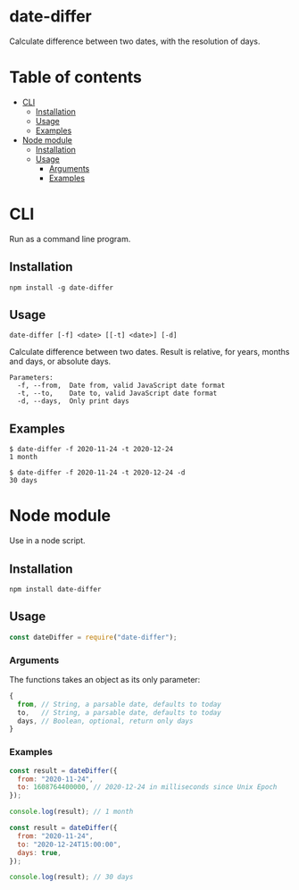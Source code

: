 # date-differ
Calculate difference between two dates, with the resolution of days.

# Table of contents
<!-- toc start -->
 - [CLI](#cli)
   - [Installation](#installation)
   - [Usage](#usage)
   - [Examples](#examples)
 - [Node module](#node-module)
   - [Installation](#installation)
   - [Usage](#usage)
     - [Arguments](#arguments)
     - [Examples](#examples)
<!-- toc end -->

# CLI

Run as a command line program.

## Installation

```npm install -g date-differ```

## Usage
```
date-differ [-f] <date> [[-t] <date>] [-d]
```

Calculate difference between two dates. Result is relative, for years, months and days, or absolute days.

```
Parameters:
  -f, --from,  Date from, valid JavaScript date format
  -t, --to,    Date to, valid JavaScript date format
  -d, --days,  Only print days
```

## Examples
```
$ date-differ -f 2020-11-24 -t 2020-12-24
1 month
```
```
$ date-differ -f 2020-11-24 -t 2020-12-24 -d
30 days
```

# Node module

Use in a node script.

## Installation
```npm install date-differ```

## Usage

```javascript
const dateDiffer = require("date-differ");
```

### Arguments

The functions takes an object as its only parameter:
```javascript
{
  from, // String, a parsable date, defaults to today
  to,   // String, a parsable date, defaults to today
  days, // Boolean, optional, return only days
}
```

### Examples
```javascript
const result = dateDiffer({
  from: "2020-11-24",
  to: 1608764400000, // 2020-12-24 in milliseconds since Unix Epoch
});

console.log(result); // 1 month
```
```javascript
const result = dateDiffer({
  from: "2020-11-24",
  to: "2020-12-24T15:00:00",
  days: true,
});

console.log(result); // 30 days
```

